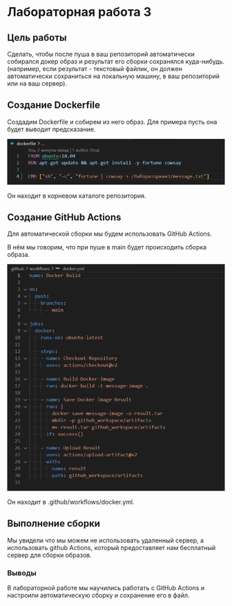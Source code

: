 # Лабораторная работа 3

## Цель работы
Сделать, чтобы после пуша в ваш репозиторий автоматически собирался докер образ и результат его сборки сохранялся куда-нибудь.
(например, если результат - текстовый файлик, он должен автоматически сохраниться на локальную машину, в ваш репозиторий или на ваш сервер).

## Создание Dockerfile

Создадим Dockerfile и собирем из него образ. Для примера пусть она будет выводит предсказание.

![alt text](img/docker.png)

Он находит в корневом каталоге репозитория.

## Создание GitHub Actions

Для автоматической сборки мы будем использовать GitHub Actions.

В нём мы говорим, что при пуше в main будет происходить сборка образа.

![alt text](img/workspace.png)

Он находит в .github/workflows/docker.yml.

<!-- ## Проверка

После пуша в репозиторий во вкладке Actions можно увидеть, что сборка прошла успешно.

![Сборка](./img/сборка.png)

Во вкладке Artifacts можно увидеть файлы, которые были сохранены.

![Артефакты](./img/артефакты.png) -->


## Выполнение сборки

Мы увидели что мы можем не использовать удаленный сервер, а использовать github Actions, который предоставляет нам бесплатный сервер для сборки образов.


### Выводы

В лабораторной работе мы научились работать с GitHub Actions и настроили автоматическую сборку и сохранение его в файл.